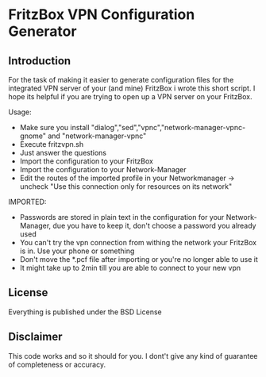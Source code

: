 FritzBox VPN Configuration Generator
=============


Introduction
------------------
For the task of making it easier to generate configuration files for the integrated VPN server of your (and mine) FritzBox i wrote this short script. I hope its helpful if you are trying to open up a VPN server on your FritzBox.

Usage:
  * Make sure you install "dialog","sed","vpnc","network-manager-vpnc-gnome" and "network-manager-vpnc"
  * Execute fritzvpn.sh 
  * Just answer the questions
  * Import the configuration to your FritzBox
  * Import the configuration to your Network-Manager
  * Edit the routes of the imported profile in your Networkmanager -> uncheck "Use this connection only for resources on its network"

IMPORTED:
  * Passwords are stored in plain text in the configuration for your Network-Manager, due you have to keep it, don't choose a password you already used
  * You can't try the vpn connection from withing the network your FritzBox is in. Use your phone or something
  * Don't move the *.pcf file after importing or you're no longer able to use it
  * It might take up to 2min till you are able to connect to your new vpn


License
------------------
Everything is published under the BSD License


Disclaimer
------------------
This code works and so it should for you. I dont't give any kind of guarantee of completeness or accuracy.
